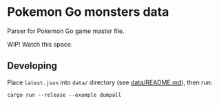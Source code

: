 Pokemon Go monsters data
========================

Parser for Pokemon Go game master file.

WIP! Watch this space.

Developing
----------

Place `latest.json` into `data/` directory
(see [data/README.md](../data/README.md)), then run:

```shell
cargo run --release --example dumpall
```
